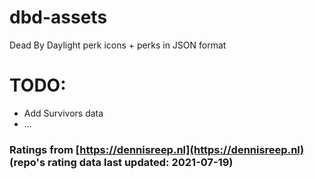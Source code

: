 # dbd-assets
Dead By Daylight perk icons + perks in JSON format

# TODO:
* Add Survivors data
* ...

### Ratings from [https://dennisreep.nl](https://dennisreep.nl) (repo's rating data last updated: 2021-07-19)
